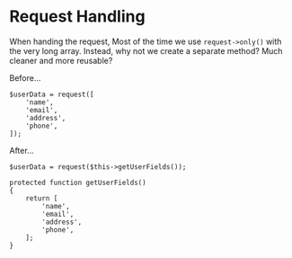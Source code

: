# Request Handling

When handing the request, Most of the time we use `request->only()` with the very long array. Instead, why not we create a separate method? Much cleaner and more reusable?

Before...

```
$userData = request([
	'name',
	'email',
	'address',
	'phone',
]);
```


After...

```
$userData = request($this->getUserFields());

protected function getUserFields()
{
	return [
		'name',
		'email',
		'address',
		'phone',
	];
}
```